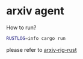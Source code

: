 # arxiv agent

How to run?

```bash
RUSTLOG=info cargo run
```

please refer to [arxiv-rig-rust](https://www.shuttle.dev/blog/2025/01/08/arxiv-rig-rust)
